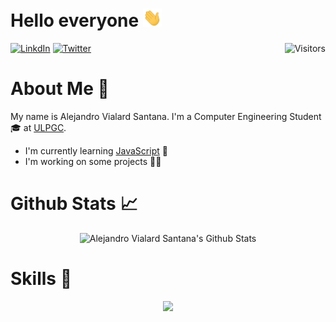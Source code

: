 # **Hello everyone** <img src="https://raw.githubusercontent.com/ABSphreak/ABSphreak/master/gifs/Hi.gif" width="30px">

[<img align="right" src="https://api.visitorbadge.io/api/visitors?path=https%3A%2F%2Fgithub.com%2FAlejandroVialardSantana&countColor=%23eeb338&style=flat" alt="Visitors"/>](https://www.visitorbadge.io/)
[![LinkdIn](https://img.shields.io/badge/-LinkedIn-eeb338?style=flat&logo=linkedin)](https://www.linkedin.com/in/alejandro-vialard-santana-a5a3b2226/)
[![Twitter](https://img.shields.io/badge/-Twitter-eeb338?style=flat&logo=twitter&logoColor=white)](https://twitter.com/alex_vs7)


# About Me 🧑
My name is Alejandro Vialard Santana. I'm a Computer Engineering Student 🎓 at [ULPGC](https://www.ulpgc.es).

- I'm currently learning [JavaScript](https://www.javascript.com) 💛
- I'm working on some projects 👨‍💻

# Github Stats 📈
<p align="center">
<img src="https://github-readme-stats.vercel.app/api?username=AlejandroVialardSantana&show_icons=true&count_private=true&theme=ayu-mirage" alt="Alejandro Vialard Santana's Github Stats">
</p>

# Skills 🚀
<p align="center">
<img src="https://skills.thijs.gg/icons?i=java,python,html,css,javascript,git&theme=dark"></p>